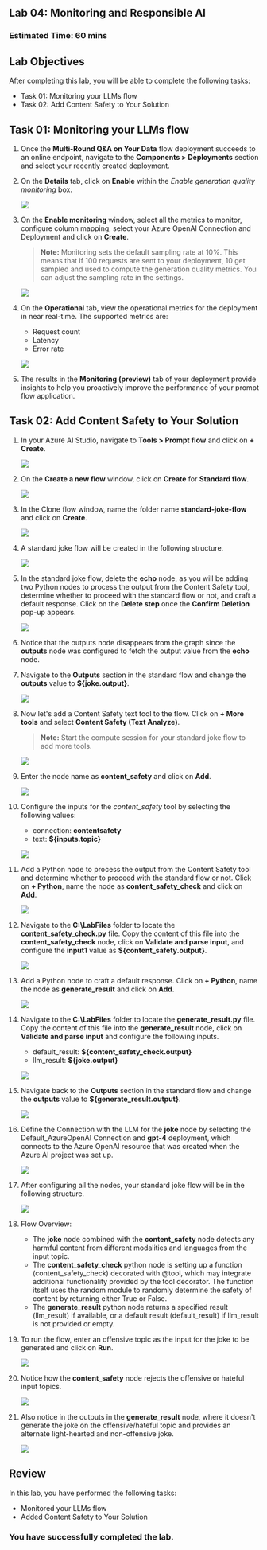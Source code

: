 ## Lab 04: Monitoring and Responsible AI 

### Estimated Time: 60 mins

## Lab Objectives

After completing this lab, you will be able to complete the following tasks:

- Task 01: Monitoring your LLMs flow
- Task 02: Add Content Safety to Your Solution

## Task 01: Monitoring your LLMs flow

1. Once the **Multi-Round Q&A on Your Data** flow deployment succeeds to an online endpoint, navigate to the **Components > Deployments** section and select your recently created deployment.

1. On the **Details** tab, click on **Enable** within the *Enable generation quality monitoring* box.

   ![](media/enable-monitoring.png)

1. On the **Enable monitoring** window, select all the metrics to monitor, configure column mapping, select your Azure OpenAI Connection and Deployment and click on **Create**.

   >**Note:** Monitoring sets the default sampling rate at 10%. This means that if 100 requests are sent to your deployment, 10 get sampled and used to compute the generation quality metrics. You can adjust the sampling rate in the settings.

   ![](media/enable-monitoring-create.png)

1. On the **Operational** tab, view the operational metrics for the deployment in near real-time. The supported metrics are:

   - Request count
   - Latency
   - Error rate
  
   ![](media/monitoring-operational-tab.png)

1. The results in the **Monitoring (preview)** tab of your deployment provide insights to help you proactively improve the performance of your prompt flow application.

## Task 02: Add Content Safety to Your Solution

1. In your Azure AI Studio, navigate to **Tools > Prompt flow** and click on **+ Create**.

   ![](media/+create-prompt-flow.png)

1. On the **Create a new flow** window, click on **Create** for **Standard flow**.

   ![](media/standard-flow-create.png)

1. In the Clone flow window, name the folder name **standard-joke-flow** and click on **Create**.

   ![](media/standard-joke-flow-create.png)

1. A standard joke flow will be created in the following structure.

   ![](media/standard-joke-flow-structure.png)

1. In the standard joke flow, delete the **echo** node, as you will be adding two Python nodes to process the output from the Content Safety tool, determine whether to proceed with the standard flow or not, and craft a default response. Click on the **Delete step** once the **Confirm Deletion** pop-up appears.

   ![](media/standard-flow-delete-echo.png)

1. Notice that the outputs node disappears from the graph since the **outputs** node was configured to fetch the output value from the **echo** node.

1. Navigate to the **Outputs** section in the standard flow and change the **outputs** value to **${joke.output}**.

   ![](media/standard-flow-joke-ouput.png)

1. Now let's add a Content Safety text tool to the flow. Click on **+ More tools** and select **Content Safety (Text Analyze)**.

   >**Note:** Start the compute session for your standard joke flow to add more tools.

   ![](media/more-tools-content-safety.png)

1. Enter the node name as **content_safety** and click on **Add**.

   ![](media/content-safety-name-add.png)

1. Configure the inputs for the *content_safety* tool by selecting the following values:

   - connection: **contentsafety <inject key="Deployment-ID" enableCopy="false"/>**
   - text: **${inputs.topic}**

   ![](media/config-content-safety-inputs.png)

1. Add a Python node to process the output from the Content Safety tool and determine whether to proceed with the standard flow or not. Click on **+ Python**, name the node as **content_safety_check** and click on **Add**.

   ![](media/content_safety-check-name-add.png)

1. Navigate to the **C:\LabFiles** folder to locate the **content_safety_check.py** file. Copy the content of this file into the **content_safety_check** node, click on **Validate and parse input**, and configure the **input1** value as **${content_safety.output}**.

   ![](media/config-content-safety-check.png)

1. Add a Python node to craft a default response. Click on **+ Python**, name the node as **generate_result** and click on **Add**.

   ![](media/generate-result-name-add.png)

1. Navigate to the **C:\LabFiles** folder to locate the **generate_result.py** file. Copy the content of this file into the **generate_result** node, click on **Validate and parse input** and configure the following inputs.

   - default_result: **${content_safety_check.output}**
   - llm_result: **${joke.output}**

   ![](media/config-generate-result.png)

1. Navigate back to the **Outputs** section in the standard flow and change the **outputs** value to **${generate_result.output}**.

   ![](media/config-outputs-generate-result.png)

1. Define the Connection with the LLM for the **joke** node by selecting the Default_AzureOpenAI Connection and **gpt-4** deployment, which connects to the Azure OpenAI resource that was created when the Azure AI project was set up.

   ![](media/config-joke-llm-connection.png)

1. After configuring all the nodes, your standard joke flow will be in the following structure.

   ![](media/standard-joke-flow-final.png)

1. Flow Overview:

   - The **joke** node combined with the **content_safety** node detects any harmful content from different modalities and languages from the input topic.
   - The **content_safety_check** python node is setting up a function (content_safety_check) decorated with @tool, which may integrate additional functionality provided by the tool decorator. The function itself uses the random module to randomly determine the safety of content by returning either True or False.
   - The **generate_result** python node returns a specified result (llm_result) if available, or a default result (default_result) if llm_result is not provided or empty.

1. To run the flow, enter an offensive topic as the input for the joke to be generated and click on **Run**.

   ![](media/ca.png)

1. Notice how the **content_safety** node rejects the offensive or hateful input topics.

   ![](media/content-safety-reject.png)

1. Also notice in the outputs in the **generate_result** node, where it doesn't generate the joke on the offensive/hateful topic and provides an alternate light-hearted and non-offensive joke.

   ![](media/generate-result-joke-output.png)

## Review

In this lab, you have performed  the following tasks:

- Monitored your LLMs flow
- Added Content Safety to Your Solution

### You have successfully completed the lab.

